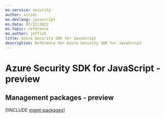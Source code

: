 ```yaml
---
ms.service: security
author: xirzec
ms.devlang: javascript
ms.data: 07/22/2022
ms.topic: reference
ms.author: jeffish
title: Azure Security SDK for JavaScript
description: Reference for Azure Security SDK for JavaScript
---
```

# Azure Security SDK for JavaScript - preview

## Management packages - preview
[!INCLUDE [mgmt-packages](security-mgmt-index.md)]